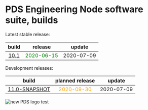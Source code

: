 
PDS Engineering Node software suite, builds
===========================================


Latest stable release:  

|build|release|update|
| :---: | :---: | :---: |
|[10.1](./10.1)|<span style="color:green">2020-06-15</span>|2020-07-09|
  


Development releases:  

|build|planned release|update|
| :---: | :---: | :---: |
|[11.0-SNAPSHOT](./11.0-SNAPSHOT)|<span style="color:orange">2020-09-30</span>|2020-07-09|
  
![new PDS logo test](https://nasa-pds.github.io/pdsen-corral/images/logo.png)